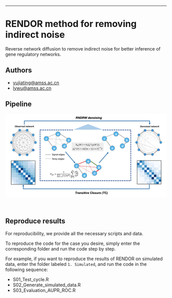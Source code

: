 
------------------------------------------------------------------------------------------------------
# RENDOR method for removing indirect noise
Reverse network diffusion to remove indirect noise for better inference of gene regulatory networks.


## Authors
- yujiating@amss.ac.cn
- lywu@amss.ac.cn

## Pipeline
<p align="center">
  <a href="https://github.com/Wu-Lab/RENDOR/">
    <img src="Images/RENDOR.png" alt="Logo">
  </a>
</p>
<br />


## Reproduce results
For reproducibility, we provide all the necessary scripts and data.

To reproduce the code for the case you desire, simply enter the corresponding folder and run the code step by step. 

For example, if you want to reproduce the results of RENDOR on	simulated data, enter the folder labeled `1. Simulated`, and run the code in the following sequence:
- S01_Test_cycle.R
- S02_Generate_simulated_data.R
- S03_Evaluation_AUPR_ROC.R
